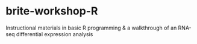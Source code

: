 # brite-workshop-R
Instructional materials in basic R programming &amp; a walkthrough of an RNA-seq differential expression analysis
